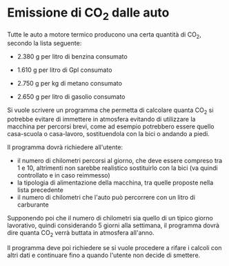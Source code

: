 # Emissione di CO<sub>2</sub> dalle auto

Tutte le auto a motore termico producono una certa quantità di CO<sub>2</sub>, secondo la lista seguente:

* 2.380 g per litro di benzina consumato

* 1.610 g per litro di Gpl consumato

* 2.750 g per kg di metano consumato

* 2.650 g per litro di gasolio consumato

Si vuole scrivere un programma che permetta di calcolare quanta CO<sub>2</sub> si potrebbe evitare di immettere in atmosfera evitando di utilizzare la macchina per percorsi brevi, come ad esempio potrebbero essere quello casa-scuola o casa-lavoro, sostituendola con la bici o andando a piedi.

Il programma dovrà richiedere all'utente:
* il numero di chilometri percorsi al giorno, che deve essere compreso tra 1 e 10, altrimenti non sarebbe realistico sostituirlo con la bici (va quindi controllato e in caso reimmesso)
* la tipologia di alimentazione della macchina, tra quelle proposte nella lista precedente
* il numero di chilometri che l'auto può percorrere con un litro di carburante

Supponendo poi che il numero di chilometri sia quello di un tipico giorno lavorativo, quindi considerando 5 giorni alla settimana, il programma dovrà dire quanta CO<sub>2</sub> verrà buttata in atmosfera all'anno.

Il programma deve poi richiedere se si vuole procedere a rifare i calcoli con altri dati e continuare fino a quando l'utente non decide di smettere.
